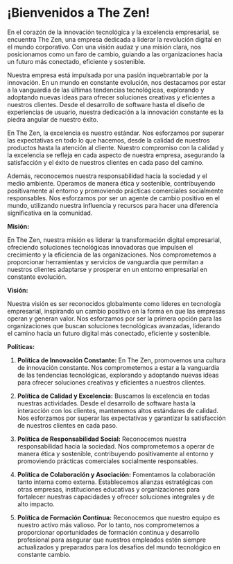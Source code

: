 # ¡Bienvenidos a The Zen! 

En el corazón de la innovación tecnológica y la excelencia empresarial, se encuentra The Zen, una empresa dedicada a liderar la revolución digital en el mundo corporativo. Con una visión audaz y una misión clara, nos posicionamos como un faro de cambio, guiando a las organizaciones hacia un futuro más conectado, eficiente y sostenible.

Nuestra empresa está impulsada por una pasión inquebrantable por la innovación. En un mundo en constante evolución, nos destacamos por estar a la vanguardia de las últimas tendencias tecnológicas, explorando y adoptando nuevas ideas para ofrecer soluciones creativas y eficientes a nuestros clientes. Desde el desarrollo de software hasta el diseño de experiencias de usuario, nuestra dedicación a la innovación constante es la piedra angular de nuestro éxito.

En The Zen, la excelencia es nuestro estándar. Nos esforzamos por superar las expectativas en todo lo que hacemos, desde la calidad de nuestros productos hasta la atención al cliente. Nuestro compromiso con la calidad y la excelencia se refleja en cada aspecto de nuestra empresa, asegurando la satisfacción y el éxito de nuestros clientes en cada paso del camino.

Además, reconocemos nuestra responsabilidad hacia la sociedad y el medio ambiente. Operamos de manera ética y sostenible, contribuyendo positivamente al entorno y promoviendo prácticas comerciales socialmente responsables. Nos esforzamos por ser un agente de cambio positivo en el mundo, utilizando nuestra influencia y recursos para hacer una diferencia significativa en la comunidad.

**Misión:**

En The Zen, nuestra misión es liderar la transformación digital empresarial, ofreciendo soluciones tecnológicas innovadoras que impulsen el crecimiento y la eficiencia de las organizaciones. Nos comprometemos a proporcionar herramientas y servicios de vanguardia que permitan a nuestros clientes adaptarse y prosperar en un entorno empresarial en constante evolución.

**Visión:**

Nuestra visión es ser reconocidos globalmente como líderes en tecnología empresarial, inspirando un cambio positivo en la forma en que las empresas operan y generan valor. Nos esforzamos por ser la primera opción para las organizaciones que buscan soluciones tecnológicas avanzadas, liderando el camino hacia un futuro digital más conectado, eficiente y sostenible.

**Políticas:**

1. **Política de Innovación Constante:**
En The Zen, promovemos una cultura de innovación constante. Nos comprometemos a estar a la vanguardia de las tendencias tecnológicas, explorando y adoptando nuevas ideas para ofrecer soluciones creativas y eficientes a nuestros clientes.

2. **Política de Calidad y Excelencia:**
Buscamos la excelencia en todas nuestras actividades. Desde el desarrollo de software hasta la interacción con los clientes, mantenemos altos estándares de calidad. Nos esforzamos por superar las expectativas y garantizar la satisfacción de nuestros clientes en cada paso.

3. **Política de Responsabilidad Social:**
Reconocemos nuestra responsabilidad hacia la sociedad. Nos comprometemos a operar de manera ética y sostenible, contribuyendo positivamente al entorno y promoviendo prácticas comerciales socialmente responsables.

4. **Política de Colaboración y Asociación:**
Fomentamos la colaboración tanto interna como externa. Establecemos alianzas estratégicas con otras empresas, instituciones educativas y organizaciones para fortalecer nuestras capacidades y ofrecer soluciones integrales y de alto impacto.

5. **Política de Formación Continua:**
Reconocemos que nuestro equipo es nuestro activo más valioso. Por lo tanto, nos comprometemos a proporcionar oportunidades de formación continua y desarrollo profesional para asegurar que nuestros empleados estén siempre actualizados y preparados para los desafíos del mundo tecnológico en constante cambio.

